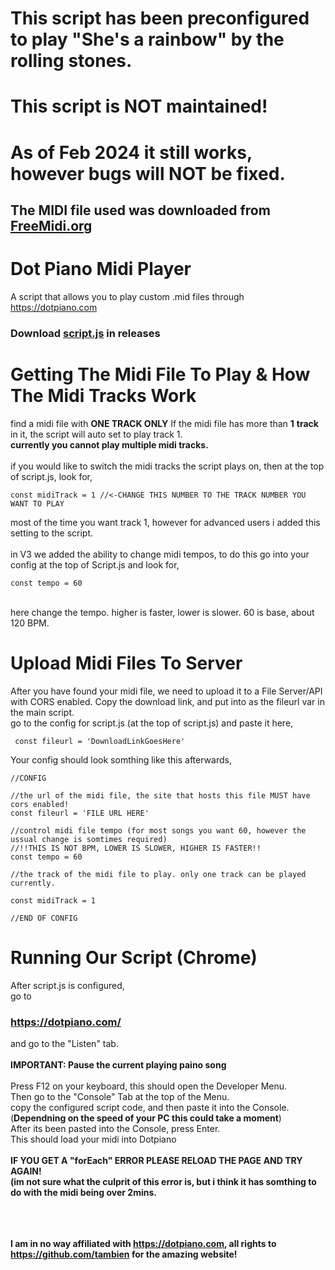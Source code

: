# This script has been preconfigured to play "She's a rainbow" by the rolling stones.
# This script is NOT maintained!
# As of Feb 2024 it still works, however bugs will NOT be fixed.
## The MIDI file used was downloaded from [FreeMidi.org](https://freemidi.org/download3-26171-shes-a-rainbow-rolling-stones)


# Dot Piano Midi Player
A script that allows you to play custom .mid files through https://dotpiano.com

### Download <a href="https://github.com/TOG11/DotPianoMidiPlayer/releases/tag/V3.0.0">script.js<a> in releases

# Getting The Midi File To Play & How The Midi Tracks Work
find a midi file with **ONE TRACK ONLY** If the midi file has more than **1** **track** in it, the script will auto set to play track 1. <br>
**currently you cannot play multiple midi tracks.** <br><br>
if you would like to switch the midi tracks the script plays on, then at the top of script.js, look for, 
```node 
const midiTrack = 1 //<-CHANGE THIS NUMBER TO THE TRACK NUMBER YOU WANT TO PLAY 
```
most of the time you want track 1, however for advanced users i added this setting to the script. <br>
<br> in V3 we added the ability to change midi tempos, to do this go into your config at the top of Script.js and look for,
 ```node
 const tempo = 60
 ``` 
 <br> here change the tempo. higher is faster, lower is slower. 60 is base, about 120 BPM.
                            

# Upload Midi Files To Server                                
 After you have found your midi file, we need to upload it to a File Server/API with CORS enabled.
 Copy the download link, and put into as the fileurl var in the main script.<br>
 go to the config for script.js (at the top of script.js) and paste it here,
 ```node
  const fileurl = 'DownloadLinkGoesHere'
  ```
  
  Your config should look somthing like this afterwards, 
  ```node
//CONFIG

//the url of the midi file, the site that hosts this file MUST have cors enabled!
const fileurl = 'FILE URL HERE'

//control midi file tempo (for most songs you want 60, however the ussual change is somtimes required) 
//!!THIS IS NOT BPM, LOWER IS SLOWER, HIGHER IS FASTER!!
const tempo = 60

//the track of the midi file to play. only one track can be played currently.

const midiTrack = 1

//END OF CONFIG
  
  ```
 # Running Our Script (Chrome)                             
   After script.js is configured,<br> go to 
  ### https://dotpiano.com/
  and go to the "Listen" tab.
  <br>
  <br>
  **IMPORTANT: Pause the current playing paino song** <br><br>
  Press F12 on your keyboard, this should open the Developer Menu. 
  <br> Then go to the "Console" Tab at the top of the Menu. <br>
  copy the configured script code, and then paste it into the Console. (**Dependning on the speed of your PC this could take a moment**) <br>
  After its been pasted into the Console, press Enter. <br>
  This should load your midi into Dotpiano <br>
  <br>
  **IF YOU GET A "forEach" ERROR PLEASE RELOAD THE  PAGE AND TRY AGAIN! <br> (im not sure what the culprit of this error is, but i think it has somthing to do with the midi being over 2mins.**

  <br> <br> <br>
  **I am in no way affiliated with https://dotpiano.com, all rights to https://github.com/tambien for the amazing website!**
  <br>
  <br>                  
